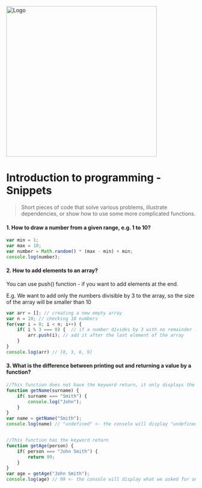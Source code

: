 <img alt="Logo" src="http://coderslab.pl/svg/logo-coderslab.svg" width="400">

# Introduction to programming - Snippets
> Short pieces of code that solve various problems, illustrate dependencies, or show how to use some more complicated functions.

#### 1. How to draw a number from a given range, e.g. 1 to 10?

```JavaScript
var min = 1;
var max = 10;
var number = Math.random() * (max - min) + min;
console.log(number);
```

#### 2. How to add elements to an array?
You can use push() function - if you want to add elements at the end.

E.g. We want to add only the numbers divisible by 3 to the array, so the size of the array will be smaller than
10

```JavaScript
var arr = []; // creating a new empty array
var n = 10; // checking 10 numbers
for(var i = 0; i < n; i++) {
    if( i % 3 === 0) {  // if a number divides by 3 with no remainder left
        arr.push(i); // add it after the last element of the array
    }
}
console.log(arr) // [0, 3, 6, 9]
```

#### 3. What is the difference between printing out and returning a value by a function?

```JavaScript
//This function does not have the keyword return, it only displays the name
function getName(surname) {
    if( surname === "Smith") {
        console.log("John");
    }    
}
var name = getName("Smith");
console.log(name) // "undefined" <- the console will display "undefined" because we do not return anything


//This function has the keyword return
function getAge(person) {
    if( person === "John Smith") {
        return 99;
    }    
}
var age = getAge("John Smith");
console.log(age) // 99 <- the console will display what we asked for and we can use this variable further in the code
```
